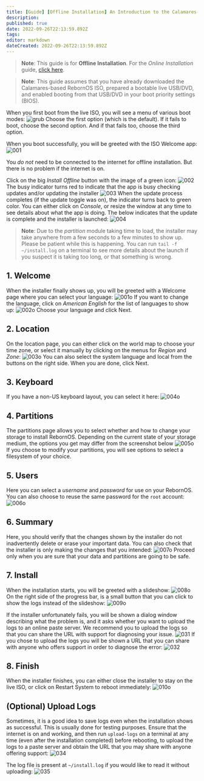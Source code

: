 ```yaml
---
title: [Guide] [Offline Installation] An Introduction to the Calamares-based RebornOS ISO and Installer
description: 
published: true
date: 2022-09-26T22:13:59.892Z
tags: 
editor: markdown
dateCreated: 2022-09-26T22:13:59.892Z
---
```


> **Note**: This guide is for **Offline Installation**. For the *Online Installation* guide, [click here](https://wiki.rebornos.org/en/installation/calamares_online).

> **Note**: This guide assumes that you have already downloaded the Calamares-based RebornOS ISO, prepared a bootable live USB/DVD, and enabled booting from that USB/DVD in your boot priority settings (BIOS).

When you first boot from the live ISO, you will see a menu of various boot modes:
![grub](upload://coO9uspYZ1vBUzsSHJTcnddY10O.png)
Choose the first option (which is the default). If it fails to boot, choose the second option. And if that fails too, choose the third option. 

When you boot successfully, you will be greeted with the ISO Welcome app: 
![001](upload://pA0iblYR7F4DSK1dntjhtJWAvSr.jpeg)

You *do not* need to be connected to the internet for offline installation. But there is no problem if the internet is on. 

Click on the big *Install Offline* button with the image of a green icon: 
![002](upload://so6qdmfSTCTfsI300JOwl5jtfqG.png)
The busy indicator turns red to indicate that the app is busy checking updates and/or updating the installer
![003](upload://252zzGYhEAQv2KfqFzAdsN1WIT1.png)
When the update process completes (if the update toggle was on), the indicator turns back to green color. You can either click on *Console*, or resize the window at any time to see details about what the app is doing. The below indicates that the update is complete and the installer is launched: 
![004](upload://Ad4E9u6FKRgijYNy0MxRD5Qlp55.png)
> **Note**: Due to the *partition* module taking time to load, the installer may take anywhere from a few seconds to a few minutes to show up. Please be patient while this is happening. You can run `tail -f ~/install.log` on a terminal to see more details about the launch if you suspect it is taking too long, or that something is wrong.

## 1. Welcome 
When the installer finally shows up, you will be greeted with a Welcome page where you can select your language: 
![001o](upload://zoHLpSGt7p59jOuVjbKrMxHYIwl.png)
If you want to change the language, click on *American English* for the list of languages to show up: 
![002o](upload://58MKdXUUwCBCX6s1gnf28DWuTPQ.png)
Choose your language and click Next.

## 2. Location
On the location page, you can either click on the world map to choose your time zone, or select it manually by clicking on the menus for *Region* and *Zone*: 
![003o](upload://iEue12AqeROIk8Tkq4GpK4eDDIX.png)
You can also select the system language and local from the buttons on the right side. When you are done, click Next.

## 3. Keyboard

If you have a non-US keyboard layout, you can select it here: 
![004o](upload://c0hr9w0pdQUvlkaqoc0HMq01xqW.png)

## 4. Partitions

The partitions page allows you to select whether and how to change your storage to install RebornOS. Depending on the current state of your storage medium, the options you get may differ from the screenshot below
![005o](upload://onFczmapVKJv49SH7ihNxPdM1s4.png)
If you choose to modify your partitions, you will see options to select a filesystem of your choice. 

## 5. Users

Here you can select a *username* and *password* for use on your RebornOS. You can also choose to reuse the same password for the `root` account: 
![006o](upload://ez3helPtCgNAkdRVTDkUUECtdkS.png)

## 6. Summary

Here, you should verify that the changes shown by the installer do not inadvertently delete or erase your important data. You can also check that the installer is only making the changes that you intended: 
![007o](upload://4f1zjZAXZ4yrM7WkCmP543WRRx5.png)
Proceed only when you are sure that your data and partitions are going to be safe. 

## 7. Install

When the installation starts, you will be greeted with a slideshow:
![008o](upload://sd8eJsHPZqLss19e6tz1p1bvfV2.png)
On the right side of the progress bar, is a small button that you can click to show the logs instead of the slideshow: 
![009o](upload://rFOPzy5ST9L9yksVDS9K0kPbvR4.png)

If the installer unfortunately fails, you will be shown a dialog window describing what the problem is, and it asks whether you want to upload the logs to an online paste server. We recommend you to upload the logs so that you can share the URL with support for diagnosing your issue. 
![031](upload://fOIopdW9htMo8Y5OiRnXObvhKCq.png)
If you chose to upload the logs you will be shown a URL that you can share with anyone who offers support in order to diagnose the error: 
![032](upload://oZgAlF2dBwHaLxV0sIoMl3Y6Pp1.png)

## 8. Finish

When the installer finishes, you can either close the installer to stay on the live ISO, or click on Restart System to reboot immediately: 
![010o](upload://uLYu5W1ZmKJXXpScdG78072VkqM.png)

## (Optional) Upload Logs

Sometimes, it is a good idea to save logs even when the installation shows as successful. This is usually done for testing purposes. Ensure that the internet is on and working, and then run `upload-logs` on a terminal at any time (even after the installation completed) before rebooting, to upload the logs to a paste server and obtain the URL that you may share with anyone offering support:
![034](upload://rWG068VusgInTrsos37pdWk4WLL.png)

The log file is present at `~/install.log` if you would like to read it without uploading:
![035](upload://6yy64mvxi9jzqotr1D0xs5GV4L8.png)